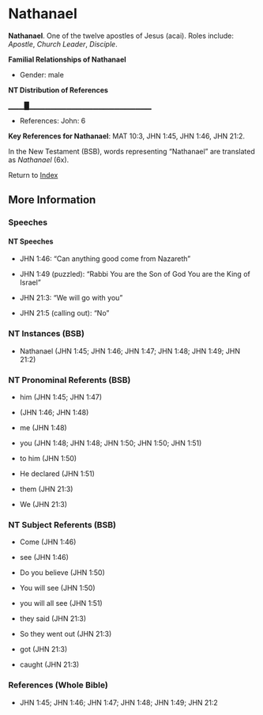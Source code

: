 # Nathanael
**Nathanael**. 
One of the twelve apostles of Jesus (acai). 
Roles include: 
_Apostle_, _Church Leader_, _Disciple_. 




**Familial Relationships of Nathanael**


* Gender: male


**NT Distribution of References**

▁▁▁█▁▁▁▁▁▁▁▁▁▁▁▁▁▁▁▁▁▁▁▁▁▁▁
* References: John: 6



**Key References for Nathanael**: 
MAT 10:3, JHN 1:45, JHN 1:46, JHN 21:2. 




In the New Testament (BSB), words representing “Nathanael” are translated as 
*Nathanael* (6x). 


Return to [Index](00-Index.md)

## More Information

### Speeches

#### NT Speeches

* JHN 1:46: “Can anything good come from Nazareth”

* JHN 1:49 (puzzled): “Rabbi You are the Son of God You are the King of Israel”

* JHN 21:3: “We will go with you”

* JHN 21:5 (calling out): “No”

### NT Instances (BSB)

* Nathanael (JHN 1:45; JHN 1:46; JHN 1:47; JHN 1:48; JHN 1:49; JHN 21:2)



### NT Pronominal Referents (BSB)

* him (JHN 1:45; JHN 1:47)

*  (JHN 1:46; JHN 1:48)

* me (JHN 1:48)

* you (JHN 1:48; JHN 1:48; JHN 1:50; JHN 1:50; JHN 1:51)

* to him (JHN 1:50)

* He declared (JHN 1:51)

* them (JHN 21:3)

* We (JHN 21:3)



### NT Subject Referents (BSB)

* Come (JHN 1:46)

* see (JHN 1:46)

* Do you believe (JHN 1:50)

* You will see (JHN 1:50)

* you will all see (JHN 1:51)

* they said (JHN 21:3)

* So they went out (JHN 21:3)

* got (JHN 21:3)

* caught (JHN 21:3)



### References (Whole Bible)

* JHN 1:45; JHN 1:46; JHN 1:47; JHN 1:48; JHN 1:49; JHN 21:2



